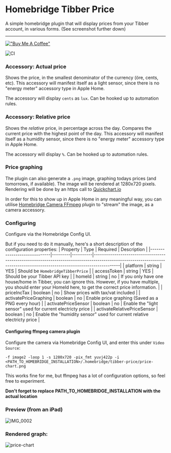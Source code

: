 # Homebridge Tibber Price

A simple homebridge plugin that will display prices from your Tibber account, in various forms. (See screenshot further down)


<hr>

[!["Buy Me A Coffee"](https://www.buymeacoffee.com/assets/img/custom_images/orange_img.png)](https://www.buymeacoffee.com/robinj)

![CI](https://github.com/robinjhector/homebridge-tibber-price/actions/workflows/build.yml/badge.svg?branch=master)

### Accessory: Actual price
Shows the price, in the smallest denominator of the currency (öre, cents, etc).
This accessory will manifest itself as a light sensor, since there is no "energy meter" accessory type in Apple Home. 

The accessory will display `cents` as `lux`. Can be hooked up to automation rules.

### Accessory: Relative price
Shows the _relative_ price, in percentage across the day. Compares the current price with the highest point of the day.
This accessory will manifest itself as a humidity sensor, since there is no "energy meter" accessory type in Apple Home.

The accessory will display `%`. Can be hooked up to automation rules.


### Price graphing
The plugin can also generate a `.png` image, graphing todays prices (and tomorrows, if available).
The image will be rendered at 1280x720 pixels. Rendering will be done by an https call to [Quickchart.io](https://quickchart.io/)

In order for this to show up in Apple Home in any meaningful way, you can utilise [Homebridge Camera FFmpeg](https://github.com/Sunoo/homebridge-camera-ffmpeg) plugin to "stream" the image, as a camera accessory.


### Configuring
Configure via the Homebridge Config UI.

But if you need to do it manually, here's a short description of the configuration properties:
| Property                    | Type    | Required | Description                                                                                                                                                             |
|-----------------------------|---------|----------|-------------------------------------------------------------------------------------------------------------------------------------------------------------------------|
| platform                    | string  | YES      | Should be `HomebridgeTibberPrice`                                                                                                                                       |
| accessToken                 | string  | YES      | Should be your Tibber API key                                                                                                                                           |
| homeId                      | string  | no       | If you only have one house/home in Tibber, you can ignore this. However, if you have multiple, you should enter your HomeId here, to get the correct price information. |
| priceIncTax                 | boolean | no       | Show prices with tax/vat included                                                                                                                                       |
| activatePriceGraphing       | boolean | no       | Enable price graphing (Saved as a PNG every hour)                                                                                                                       |
| activatePriceSensor         | boolean | no       | Enable the "light sensor" used for current electricty price                                                                                                             |
| activateRelativePriceSensor | boolean | no       | Enable the "humidity sensor" used for current relative electricty price                                                                                                 |

#### Configuring ffmpeg camera plugin
Configure the camera via Homebridge Config UI, and enter this under `Video Source`:
```
-f image2 -loop 1 -s 1280x720 -pix_fmt yuvj422p -i <PATH_TO_HOMEBRIDGE_INSTALLATION>/.homebridge/tibber-price/price-chart.png
```

This works fine for me, but ffmpeg has a lot of configuration options, so feel free to experiment.

**Don't forget to replace PATH_TO_HOMEBRIDGE_INSTALLATION with the actual location**

### Preview (from an iPad)

![IMG_0002](https://user-images.githubusercontent.com/28866344/192147509-71492bf2-649a-4806-b2b9-978d67f48f7f.PNG)

### Rendered graph:

![price-chart](https://user-images.githubusercontent.com/28866344/192149351-403b56e5-afa8-41e2-bccc-670946bcd290.png)

